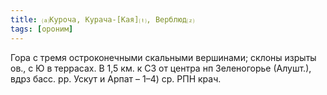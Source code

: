 ```yaml
---
title: ⒜Куроча, Курача-[Кая]⒯, Верблюд⒵
tags: [ороним]
---
```


Гора с тремя остроконечными скальными вершинами; склоны изрыты ов., с Ю в
террасах. В 1,5 км. к СЗ от центра нп Зеленогорье (Алушт.), вдрз басс. рр. Ускут
и Арпат – 1–4) ср. РПН крач.
